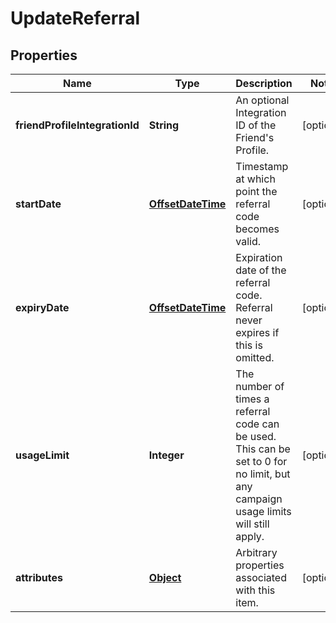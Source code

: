 

# UpdateReferral

## Properties

Name | Type | Description | Notes
------------ | ------------- | ------------- | -------------
**friendProfileIntegrationId** | **String** | An optional Integration ID of the Friend&#39;s Profile. |  [optional]
**startDate** | [**OffsetDateTime**](OffsetDateTime.md) | Timestamp at which point the referral code becomes valid. |  [optional]
**expiryDate** | [**OffsetDateTime**](OffsetDateTime.md) | Expiration date of the referral code. Referral never expires if this is omitted. |  [optional]
**usageLimit** | **Integer** | The number of times a referral code can be used. This can be set to 0 for no limit, but any campaign usage limits will still apply.  |  [optional]
**attributes** | [**Object**](.md) | Arbitrary properties associated with this item. |  [optional]



